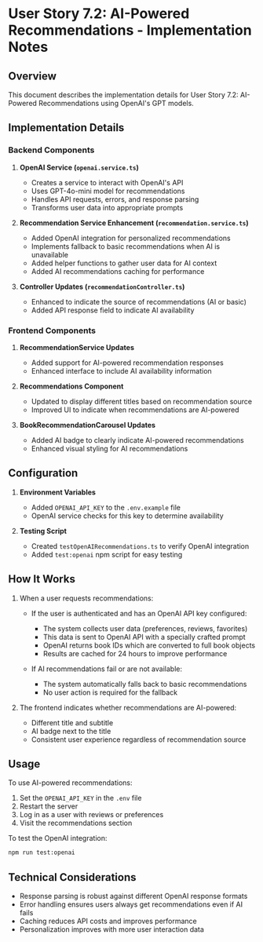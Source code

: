 # User Story 7.2: AI-Powered Recommendations - Implementation Notes

## Overview

This document describes the implementation details for User Story 7.2: AI-Powered Recommendations using OpenAI's GPT models.

## Implementation Details

### Backend Components

1. **OpenAI Service (`openai.service.ts`)**
   - Creates a service to interact with OpenAI's API
   - Uses GPT-4o-mini model for recommendations
   - Handles API requests, errors, and response parsing
   - Transforms user data into appropriate prompts

2. **Recommendation Service Enhancement (`recommendation.service.ts`)**
   - Added OpenAI integration for personalized recommendations
   - Implements fallback to basic recommendations when AI is unavailable
   - Added helper functions to gather user data for AI context
   - Added AI recommendations caching for performance

3. **Controller Updates (`recommendationController.ts`)**
   - Enhanced to indicate the source of recommendations (AI or basic)
   - Added API response field to indicate AI availability

### Frontend Components

1. **RecommendationService Updates**
   - Added support for AI-powered recommendation responses
   - Enhanced interface to include AI availability information

2. **Recommendations Component**
   - Updated to display different titles based on recommendation source
   - Improved UI to indicate when recommendations are AI-powered

3. **BookRecommendationCarousel Updates**
   - Added AI badge to clearly indicate AI-powered recommendations
   - Enhanced visual styling for AI recommendations

## Configuration

1. **Environment Variables**
   - Added `OPENAI_API_KEY` to the `.env.example` file
   - OpenAI service checks for this key to determine availability

2. **Testing Script**
   - Created `testOpenAIRecommendations.ts` to verify OpenAI integration
   - Added `test:openai` npm script for easy testing

## How It Works

1. When a user requests recommendations:
   - If the user is authenticated and has an OpenAI API key configured:
     - The system collects user data (preferences, reviews, favorites)
     - This data is sent to OpenAI API with a specially crafted prompt
     - OpenAI returns book IDs which are converted to full book objects
     - Results are cached for 24 hours to improve performance
   
   - If AI recommendations fail or are not available:
     - The system automatically falls back to basic recommendations
     - No user action is required for the fallback

2. The frontend indicates whether recommendations are AI-powered:
   - Different title and subtitle
   - AI badge next to the title
   - Consistent user experience regardless of recommendation source

## Usage

To use AI-powered recommendations:

1. Set the `OPENAI_API_KEY` in the `.env` file
2. Restart the server
3. Log in as a user with reviews or preferences
4. Visit the recommendations section

To test the OpenAI integration:

```bash
npm run test:openai
```

## Technical Considerations

- Response parsing is robust against different OpenAI response formats
- Error handling ensures users always get recommendations even if AI fails
- Caching reduces API costs and improves performance
- Personalization improves with more user interaction data
